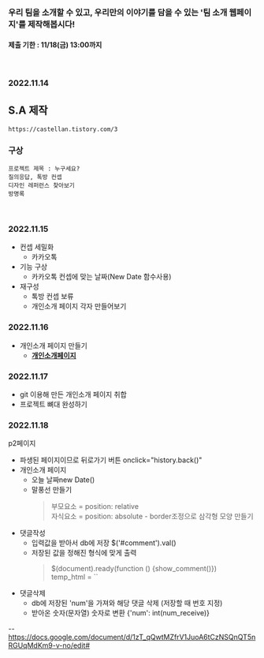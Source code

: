 ### 우리 팀을 소개할 수 있고, 우리만의 이야기를 담을 수 있는 '팀 소개 웹페이지'를 제작해봅시다!   
#### 제출 기한 : 11/18(금) 13:00까지
<br>   

### 2022.11.14
## S.A 제작
    https://castellan.tistory.com/3

### 구상
    프로젝트 제목 : 누구세요?
    질의응답, 톡방 컨셉
    디자인 레퍼런스 찾아보기
    방명록
<br>   

### 2022.11.15

 * 컨셉 세밀화
   + 카카오톡 
 * 기능 구상
   + 카카오톡 컨셉에 맞는 날짜(New Date 함수사용)
 * 재구성
   + 톡방 컨셉 보류
   + 개인소개 페이지 각자 만들어보기

### 2022.11.16
 * 개인소개 페이지 만들기
   + **[개인소개페이지](./개인페이지)**

### 2022.11.17
 * git 이용해 만든 개인소개 페이지 취합 
 * 프로젝트 뼈대 완성하기

### 2022.11.18
 p2페이지
 * 파생된 페이지이므로 뒤로가기 버튼 onclick="history.back()"
 * 개인소개 페이지
   - 오늘 날짜new Date()
   - 말풍선 만들기
      > 부모요소 = position: relative<br>
      > 자식요소 = position: absolute - border조정으로 삼각형 모양 만들기 
 * 댓글작성
   - 입력값을 받아서 db에 저장 $('#comment').val()
   - 저장된 값을 정해진 형식에 맞게 출력 
      > $(document).ready(function () {show_comment()})<br>
      > temp_html = ``
 * 댓글삭제
   - db에 저장된 'num'을 가져와 해당 댓글 삭제 (저장할 때 번호 지정)
   - 받아온 숫자(문자열) 숫자로 변환 {'num': int(num_receive)}
 
 --https://docs.google.com/document/d/1zT_qQwtMZfrV1JuoA6tCzNSQnQT5nRGUqMdKm9-v-no/edit#
